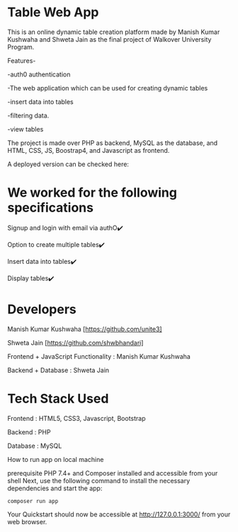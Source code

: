 # Table Web App

This is an online dynamic table creation platform made by Manish Kumar Kushwaha and Shweta Jain as the final project of Walkover University Program.

Features-

   -auth0 authentication
   
   -The web application which can be used for creating dynamic tables
   
   -insert data into tables
   
   -filtering data.
   
   -view tables 
   
The project is made over PHP as backend, MySQL as the database, and HTML, CSS, JS, Boostrap4, and Javascript as frontend.

A deployed version can be checked here: 


# We worked for the following specifications

Signup and login with email via authO✔️

Option to create multiple tables✔️

Insert data into tables✔️

Display tables✔️


# Developers
Manish Kumar Kushwaha [https://github.com/unite3]

Shweta Jain [https://github.com/shwbhandari]

Frontend + JavaScript Functionality : Manish Kumar Kushwaha

Backend + Database : Shweta Jain

# Tech Stack Used

Frontend : HTML5, CSS3, Javascript, Bootstrap

Backend : PHP

Database : MySQL

How to run app on local machine

prerequisite 
PHP 7.4+ and Composer installed and accessible from your shell
Next, use the following command to install the necessary dependencies and start the app:
```
composer run app
```
Your Quickstart should now be accessible at http://127.0.0.1:3000/ from your web browser.
